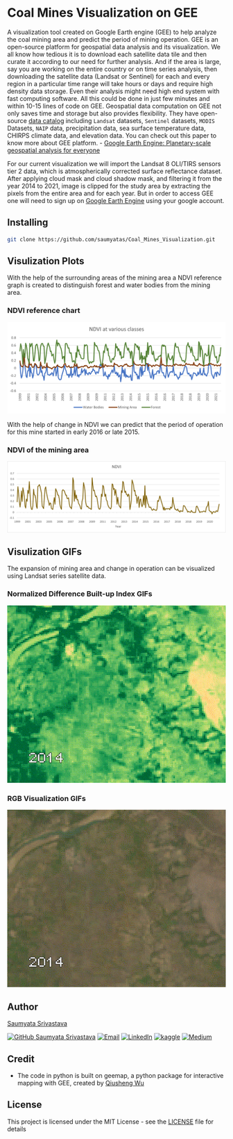 # Coal Mines Visualization on GEE
A visualization tool created on Google Earth engine (GEE) to help analyze the coal mining area and predict the period of mining operation. 
GEE is an open-source platform for geospatial data analysis and its visualization. We all know how tedious it is to download each satellite data tile and then curate it according to our need for further analysis. And if the area is large, say you are working on the entire country or on time series analysis, then downloading the satellite data (Landsat or Sentinel) for each and every region in a particular time range will take hours or days and require high density data storage. Even their analysis might need high end system with fast computing software. All this could be done in just few minutes and within 10-15 lines of code on GEE. Geospatial data computation on GEE not only saves time and storage but also provides flexibility. They have open-source [data catalog](https://developers.google.com/earth-engine/datasets/) including `Landsat` datasets, `Sentinel` datasets, `MODIS` Datasets, `NAIP` data, precipitation data, sea surface temperature data, CHIRPS climate data, and elevation data. You can check out this paper to know more about GEE platform. - [Google Earth Engine: Planetary-scale geospatial analysis for everyone](https://www.sciencedirect.com/science/article/pii/S0034425717302900)

For our current visualization we will import the Landsat 8 OLI/TIRS sensors tier 2 data, which is atmospherically corrected surface reflectance dataset. After applying cloud mask and cloud shadow mask, and filtering it from the year 2014 to 2021, image is clipped for the study area by extracting the pixels from the entire area and for each year. But in order to access GEE one will need to sign up on [Google Earth Engine](https://earthengine.google.com/) using your google account.


## Installing
```bash
git clone https://github.com/saumyatas/Coal_Mines_Visualization.git
```

## Visulization Plots
With the help of the surrounding areas of the mining area a NDVI reference graph is created to distinguish forest and water bodies from the mining area.

### NDVI reference chart
![NDVI reference chart](Plots/NDVI_ref.png)

With the help of change in NDVI we can predict that the period of operation for this mine started in early 2016 or late 2015.

### NDVI of the mining area
![NDVI_chart](Plots/NDVI_chart.png)

## Visulization GIFs

The expansion of mining area and change in operation can be visualized using Landsat series satellite data.

### Normalized Difference Built-up Index GIFs
![NDBI gifs](GIFs/NDBI.gif)

### RGB Visualization GIFs
![RGB gifs](GIFs/RGB.gif)

## Author
[Saumyata Srivastava](https://www.linkedin.com/in/ss-97b05a103/)

[![GitHub Saumyata Srivastava](https://img.shields.io/github/followers/saumyatas?label=follow&style=for-the-badge&logo=github&logoColor=white&labelColor=333333)](https://github.com/saumyatas)
[![Email](https://img.shields.io/badge/Mail-004788?style=for-the-badge&logo=gmail&logoColor=white)](mailto:saumyata.srivastava@gmail.com)
[![LinkedIn](https://img.shields.io/badge/LinkedIn-0077B5?style=for-the-badge&logo=linkedin&logoColor=white)](https://www.linkedin.com/in/ss-97b05a103/)
[![kaggle](https://img.shields.io/badge/kaggle-31C3FF?style=for-the-badge&logo=kaggle&logoColor=white)](https://www.kaggle.com/saumyatas1202)
[![Medium](https://img.shields.io/badge/Medium-12100E?style=for-the-badge&logo=medium&logoColor=white)](https://medium.com/@srivastava.saumyata)

## Credit
- The code in python is built on geemap, a python package for interactive mapping with GEE, created by [Qiusheng Wu](https://github.com/giswqs)

## License
This project is licensed under the MIT License - see the [LICENSE](LICENSE) file for details

